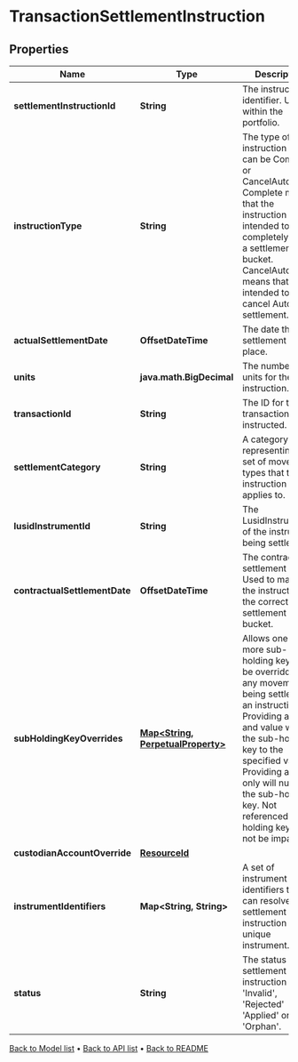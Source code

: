 

# TransactionSettlementInstruction


## Properties

| Name | Type | Description | Notes |
|------------ | ------------- | ------------- | -------------|
|**settlementInstructionId** | **String** | The instruction identifier. Unique within the portfolio. |  |
|**instructionType** | **String** | The type of instruction which can be Complete or CancelAutomatic. Complete means that the instruction is intended to completely settle a settlement bucket. CancelAutomatic means that it is intended to cancel Automatic settlement. |  |
|**actualSettlementDate** | **OffsetDateTime** | The date that settlement takes place. |  |
|**units** | **java.math.BigDecimal** | The number of units for the instruction. |  |
|**transactionId** | **String** | The ID for the transaction being instructed. |  |
|**settlementCategory** | **String** | A category representing the set of movement types that this instruction applies to. |  |
|**lusidInstrumentId** | **String** | The LusidInstrumentId of the instrument being settled. |  |
|**contractualSettlementDate** | **OffsetDateTime** | The contractual settlement date. Used to match the instruction to the correct settlement bucket. |  [optional] |
|**subHoldingKeyOverrides** | [**Map&lt;String, PerpetualProperty&gt;**](PerpetualProperty.md) | Allows one or more sub-holding keys to be overridden for any movement being settled by an instruction. Providing a key and value will set the sub-holding key to the specified value; Providing a key only will nullify the sub-holding key. Not referenced sub-holding keys will not be impacted.  |  [optional] |
|**custodianAccountOverride** | [**ResourceId**](ResourceId.md) |  |  [optional] |
|**instrumentIdentifiers** | **Map&lt;String, String&gt;** | A set of instrument identifiers that can resolve the settlement instruction to a unique instrument. |  |
|**status** | **String** | The status of the settlement instruction - &#39;Invalid&#39;, &#39;Rejected&#39; &#39;Applied&#39; or &#39;Orphan&#39;. |  [optional] |



[Back to Model list](../README.md#documentation-for-models) &#8226; [Back to API list](../README.md#documentation-for-api-endpoints) &#8226; [Back to README](../README.md)


